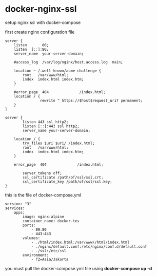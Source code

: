 # docker-nginx-ssl
setup nginx ssl with docker-compose

first create nginx configuration file
```
server {
    listen       80;
    listen  [::]:80;
    server_name  your-server-domain;

    #access_log  /var/log/nginx/host.access.log  main;

    location ~ /.well-known/acme-challenge {
        root   /var/www/html;
        index  index.html index.htm;
    }

    #error_page  404              /index.html;
    location / {
                rewrite ^ https://$host$request_uri? permanent;
    }
}

server {
        listen 443 ssl http2;
        listen [::]:443 ssl http2;
        server_name your-server-domain;

    location / {
        try_files $uri $uri/ /index.html;
        root   /var/www/html;
        index  index.html index.htm;
    }

    error_page  404              /index.html;

        server_tokens off;
        ssl_certificate /path/of/ssl/ssl.crt;
        ssl_certificate_key /path/of/ssl/ssl.key;
}
```

this is the file of docker-compose.yml

```
version: "3"
services:
    apps:
        image: nginx:alpine
        container_name: docker-tes
        ports:
            - 80:80
            - 443:443
        volumes:
            - ./html/index.html:/var/www//html/index.html
            - ./nginx/default.conf:/etc/nginx/conf.d/default.conf
            - ./ssl:/etc/ssl
        environment:
            - TZ=Asia/Jakarta
```
you must pull the docker-compose.yml file using **docker-compose up -d**

